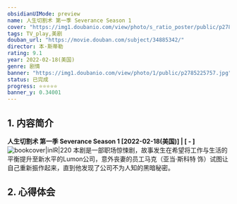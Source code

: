 ```yaml
---
obsidianUIMode: preview
name: 人生切割术 第一季 Severance Season 1
cover: "https://img1.doubanio.com/view/photo/s_ratio_poster/public/p2785225757.jpg"
tags: TV_play,美剧
douban_url: "https://movie.douban.com/subject/34885342/"
director: 本·斯蒂勒
rating: 9.1
year: 2022-02-18(美国)
genre: 剧情
banner: "https://img1.doubanio.com/view/photo/1/public/p2785225757.jpg"
status: 已完成
progress: ⭐⭐⭐⭐⭐
banner_y: 0.34001
---
```

## 1. 内容简介
**人生切割术 第一季 Severance Season 1 [2022-02-18(美国)] | [ - ]** ![bookcover|inlR|220](https://img1.doubanio.com/view/photo/s_ratio_poster/public/p2785225757.jpg)
本剧是一部职场惊悚剧，故事发生在希望将工作与生活的平衡提升至新水平的Lumon公司，意外丧妻的员工马克（亚当·斯科特 饰）试图让自己重新振作起来，直到他发现了公司不为人知的黑暗秘密。









## 2. 心得体会


